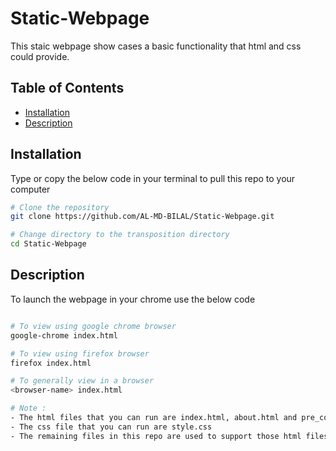 # Static-Webpage

This staic webpage show cases a basic functionality that html and css could provide. 

## Table of Contents

- [Installation](#installation)
- [Description](#description)

## Installation

Type or copy the below code in your terminal to pull this repo to your computer 
```bash
# Clone the repository
git clone https://github.com/AL-MD-BILAL/Static-Webpage.git

# Change directory to the transposition directory
cd Static-Webpage
```

## Description 

To launch the webpage in your chrome use the below code

```bash

# To view using google chrome browser
google-chrome index.html

# To view using firefox browser
firefox index.html

# To generally view in a browser
<browser-name> index.html

# Note :
- The html files that you can run are index.html, about.html and pre_conc.html
- The css file that you can run are style.css
- The remaining files in this repo are used to support those html files by providing images, pdf, etc

```
